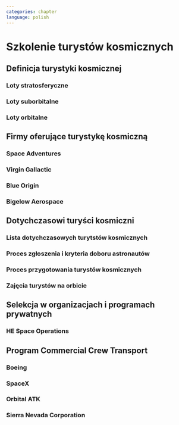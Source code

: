 ```yaml
---
categories: chapter
language: polish
---
```


# Szkolenie turystów kosmicznych
## Definicja turystyki kosmicznej
### Loty stratosferyczne
### Loty suborbitalne
### Loty orbitalne

## Firmy oferujące turystykę kosmiczną
### Space Adventures
### Virgin Gallactic
### Blue Origin
### Bigelow Aerospace

## Dotychczasowi turyści kosmiczni
### Lista dotychczasowych turytstów kosmicznych
### Proces zgłoszenia i kryteria doboru astronautów
### Proces przygotowania turystów kosmicznych
### Zajęcia turystów na orbicie

## Selekcja w organizacjach i programach prywatnych
### HE Space Operations
<!-- TODO:
Frima HE Space na początku roku 2016 rozpoczęła proces poszukiwania kandydatki na astronautę.
-->

## Program Commercial Crew Transport
### Boeing
### SpaceX
### Orbital ATK
### Sierra Nevada Corporation
